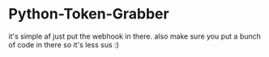 # Python-Token-Grabber

it's simple af just put the webhook in there.
also make sure you put a bunch of code in there so it's less sus :)
